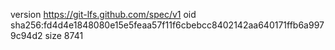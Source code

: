 version https://git-lfs.github.com/spec/v1
oid sha256:fd4d4e1848080e15e5feaa57f11f6cbebcc8402142aa640171ffb6a9979c94d2
size 8741
